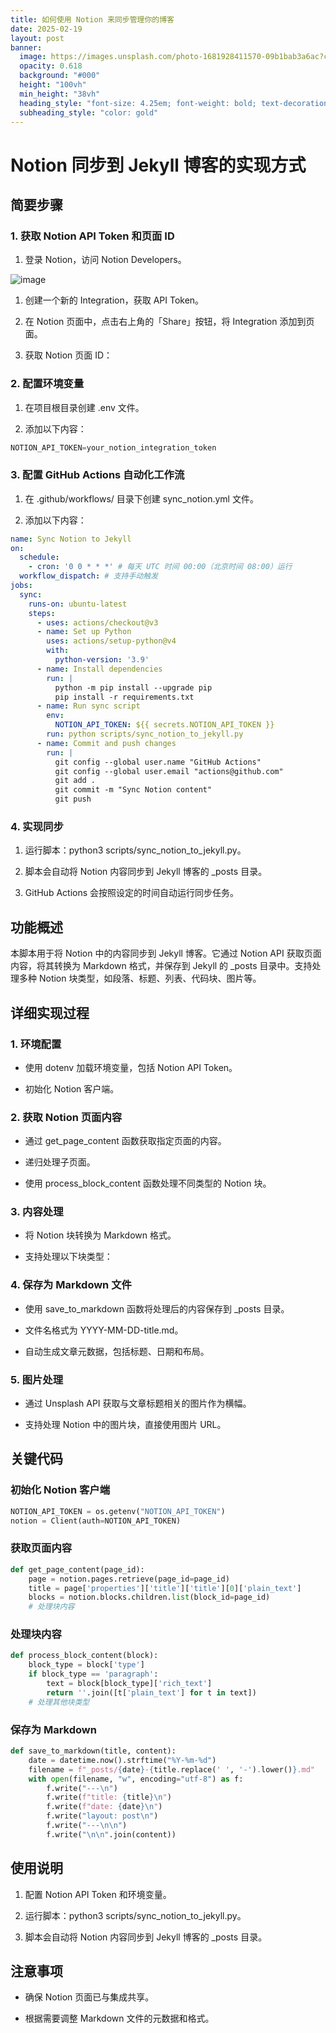 ```yaml
---
title: 如何使用 Notion 来同步管理你的博客
date: 2025-02-19
layout: post
banner:
  image: https://images.unsplash.com/photo-1681928411570-09b1bab3a6ac?crop=entropy&cs=tinysrgb&fit=max&fm=jpg&ixid=M3w2OTIwMzJ8MHwxfHJhbmRvbXx8fHx8fHx8fDE3Mzk5NjA0MDZ8&ixlib=rb-4.0.3&q=80&w=1080
  opacity: 0.618
  background: "#000"
  height: "100vh"
  min_height: "38vh"
  heading_style: "font-size: 4.25em; font-weight: bold; text-decoration: underline"
  subheading_style: "color: gold"
---
```


# Notion 同步到 Jekyll 博客的实现方式

## 简要步骤

### 1. 获取 Notion API Token 和页面 ID

1. 登录 Notion，访问 Notion Developers。

![image](https://prod-files-secure.s3.us-west-2.amazonaws.com/a7a0cc5a-89b9-4cda-8686-1fba0ca52f40/d19c1afe-dea5-4312-9333-786b0ba83054/image.png?X-Amz-Algorithm=AWS4-HMAC-SHA256&X-Amz-Content-Sha256=UNSIGNED-PAYLOAD&X-Amz-Credential=ASIAZI2LB4662ADDZMLO%2F20250219%2Fus-west-2%2Fs3%2Faws4_request&X-Amz-Date=20250219T102006Z&X-Amz-Expires=3600&X-Amz-Security-Token=IQoJb3JpZ2luX2VjEHoaCXVzLXdlc3QtMiJHMEUCIQCuHQ%2BYg460HNccOqYzWrfNivEClGdqr%2Fr5%2FiKDPy%2FxbwIgV3yLgD8F5o4GgtwdjeoGIxXXpYztwoYwviF5ogAcwpIqiAQIo%2F%2F%2F%2F%2F%2F%2F%2F%2F%2F%2FARAAGgw2Mzc0MjMxODM4MDUiDDnAzJ8XFOIT%2F8t%2ByircA7VN16QP4d9EpiME5L8%2BXRGL6fWQeYsbeeM8aTFNqgdcyDP%2F%2BWk8sJrnBY8G4gqXIKHoyiuXIGI542ytn%2FhSemTCHvcaFElU6bwVT5zU%2FO28GpOmxKVdnvZjbFueByd4GtUSxA5Wf8RQ2mK4NMEPtg97Lv9t%2FEgPo3Ui9yrTG4hLyBhseHSEJ4RcYdp%2B%2FMnQ3kwuOWZdbO6GiCTU52YFhScjWE0mzDWO89kr%2BY6HfJPiVfzow%2Byl7MKF%2F38Lyu47vyx%2BygXiihF0mgwdH200MYFYu51CytDF4hW8nyjcCpybtNgS17xgLPiUtEKcNLhC2gy%2BSkjHrrvt6P1calf78whdp9FLL3OusMjOSglvUPxCXx2AcXESewZTqisLxJh7uNnsWaZTBz2N%2BDCWP2EI8krpehcEqPVGhFMPcVYJ4CgQU9N2kx6BqKxajhcbhtiedw9O1OQ74M0HmMM3B0SnNsC589zux%2FPwcAV%2FQj6kjTL%2BkFsH1Tt08UwuRkpR9eU2tocTGxpQ2L8sxiRc5VwI%2F0rGQVPaurAR0Fiskf4paj68MNhSHl1pnl8ufOv7qEIlL6pkNpLNEHNP%2BLSDLA%2BbpEiNuRzxWuANbsRZOepcLyXdWe%2B6q5JmGCpBxUzPMKbb1r0GOqUBquJxaooGLz7%2FWq4uc0MMEKH2XBnBPTEdcB9aN%2FZ50BWZNPhw7Z1Hun0dH9QqXf45g8EFuwJCeTBNSV4yClNeQ7X9kpVcGHhaqH7bZCgziNmidG9pnjECBIR4mq5b3o1nZm8w0t%2BemzpIXzvGb06mU8zigLo2CUIvw7CeiQYD7lmafBV%2ByIzvKARaPfNWkUu%2BCHMQyB5M4am4eBFxnWBKFlxOJt%2Bt&X-Amz-Signature=129ea7701c31fd4d4ac951703eeedd11be7685f2f72d3105411251b708209801&X-Amz-SignedHeaders=host&x-id=GetObject)

1. 创建一个新的 Integration，获取 API Token。

1. 在 Notion 页面中，点击右上角的「Share」按钮，将 Integration 添加到页面。

1. 获取 Notion 页面 ID：


### 2. 配置环境变量

1. 在项目根目录创建 .env 文件。

1. 添加以下内容：

```javascript
NOTION_API_TOKEN=your_notion_integration_token
```

### 3. 配置 GitHub Actions 自动化工作流

1. 在 .github/workflows/ 目录下创建 sync_notion.yml 文件。

1. 添加以下内容：

```yaml
name: Sync Notion to Jekyll
on:
  schedule:
    - cron: '0 0 * * *' # 每天 UTC 时间 00:00（北京时间 08:00）运行
  workflow_dispatch: # 支持手动触发
jobs:
  sync:
    runs-on: ubuntu-latest
    steps:
      - uses: actions/checkout@v3
      - name: Set up Python
        uses: actions/setup-python@v4
        with:
          python-version: '3.9'
      - name: Install dependencies
        run: |
          python -m pip install --upgrade pip
          pip install -r requirements.txt
      - name: Run sync script
        env:
          NOTION_API_TOKEN: ${{ secrets.NOTION_API_TOKEN }}
        run: python scripts/sync_notion_to_jekyll.py
      - name: Commit and push changes
        run: |
          git config --global user.name "GitHub Actions"
          git config --global user.email "actions@github.com"
          git add .
          git commit -m "Sync Notion content"
          git push
```

### 4. 实现同步

1. 运行脚本：python3 scripts/sync_notion_to_jekyll.py。

1. 脚本会自动将 Notion 内容同步到 Jekyll 博客的 _posts 目录。

1. GitHub Actions 会按照设定的时间自动运行同步任务。

## 功能概述

本脚本用于将 Notion 中的内容同步到 Jekyll 博客。它通过 Notion API 获取页面内容，将其转换为 Markdown 格式，并保存到 Jekyll 的 _posts 目录中。支持处理多种 Notion 块类型，如段落、标题、列表、代码块、图片等。

## 详细实现过程

### 1. 环境配置

- 使用 dotenv 加载环境变量，包括 Notion API Token。

- 初始化 Notion 客户端。

### 2. 获取 Notion 页面内容

- 通过 get_page_content 函数获取指定页面的内容。

- 递归处理子页面。

- 使用 process_block_content 函数处理不同类型的 Notion 块。

### 3. 内容处理

- 将 Notion 块转换为 Markdown 格式。

- 支持处理以下块类型：


### 4. 保存为 Markdown 文件

- 使用 save_to_markdown 函数将处理后的内容保存到 _posts 目录。

- 文件名格式为 YYYY-MM-DD-title.md。

- 自动生成文章元数据，包括标题、日期和布局。

### 5. 图片处理

- 通过 Unsplash API 获取与文章标题相关的图片作为横幅。

- 支持处理 Notion 中的图片块，直接使用图片 URL。

## 关键代码

### 初始化 Notion 客户端

```python
NOTION_API_TOKEN = os.getenv("NOTION_API_TOKEN")
notion = Client(auth=NOTION_API_TOKEN)
```

### 获取页面内容

```python
def get_page_content(page_id):
    page = notion.pages.retrieve(page_id=page_id)
    title = page['properties']['title']['title'][0]['plain_text']
    blocks = notion.blocks.children.list(block_id=page_id)
    # 处理块内容
```

### 处理块内容

```python
def process_block_content(block):
    block_type = block['type']
    if block_type == 'paragraph':
        text = block[block_type]['rich_text']
        return ''.join([t['plain_text'] for t in text])
    # 处理其他块类型
```

### 保存为 Markdown

```python
def save_to_markdown(title, content):
    date = datetime.now().strftime("%Y-%m-%d")
    filename = f"_posts/{date}-{title.replace(' ', '-').lower()}.md"
    with open(filename, "w", encoding="utf-8") as f:
        f.write("---\n")
        f.write(f"title: {title}\n")
        f.write(f"date: {date}\n")
        f.write("layout: post\n")
        f.write("---\n\n")
        f.write("\n\n".join(content))
```

## 使用说明

1. 配置 Notion API Token 和环境变量。

1. 运行脚本：python3 scripts/sync_notion_to_jekyll.py。

1. 脚本会自动将 Notion 内容同步到 Jekyll 博客的 _posts 目录。

## 注意事项

- 确保 Notion 页面已与集成共享。

- 根据需要调整 Markdown 文件的元数据和格式。